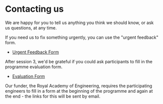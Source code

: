 # Contacting us 

We are happy for you to tell us anything you think we should know, or ask us questions, at any time.

If you need us to fix something urgently, you can use the "urgent feedback" form.

- [Urgent Feedback Form](https://docs.google.com/forms/d/e/1FAIpQLSelF7T0pEaX2-UD-kBIGJ9_AKjKSBzyn9gKfhPW7MJgZEvSzQ/viewform)

After session 3, we'd be grateful if you could ask participants to fill in the programme evaluation form.

- [Evaluation Form](https://docs.google.com/forms/d/e/1FAIpQLSeGzZly_GBjcgXeT5DzBLBeo0nZfshGJKYZwE87oo5QcdpHuA/viewform)

Our funder, the Royal Academy of Engineering, requires the participating engineers to fill in a form at the beginning of the programme and again at the end - the links for this will be sent by email.